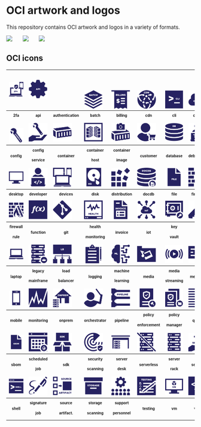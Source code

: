 # OCI artwork and logos

This repository contains OCI artwork and logos in a variety of formats.

<img src="/oci/horizontal/color/oci-horizontal-color.png" width="250">      &nbsp;  &nbsp;  &nbsp; <img src="/oci/stacked/color/oci-stacked-color.png" width="65">   &nbsp;  &nbsp;  &nbsp; <img src="/oci/icon/color/oci-icon-color.png" width="80">



## OCI icons

<table>
<tr>
	<td><img src="icons/oci_icon_2fa.svg" style="text-align:center" width="50" padding="10%"></td>
        <td><img src="icons/oci_icon_api.svg" style="text-align:center" width="50"></td>
        <td style="padding-top:10%;padding-left:20%;"><img src="icons/oci_icon_authentication.svg" img align="center" width="50"></td>
        <td style="padding-top:10%;"><img src="icons/oci_icon_batch.svg" img align="center" width="50"></td>
        <td style="padding-top:10%;"><img src="icons/oci_icon_billing.svg" img align="center" width="50"></td>
        <td style="padding-top:10%;"><img src="icons/oci_icon_cdn.svg" img align="center" width="50"></td>
        <td style="padding-top:10%;"><img src="icons/oci_icon_cli.svg" img align="center" width="50"></td>
        <td style="padding-top:10%;"><img src="icons/oci_icon_cloud.svg" img align="center" width="50"></td>
 	    </tr>
 	<tr>
	<th><sub><sup>2fa</sup></sub></th>
        <th><sub><sup>api</sup></sub></th>
        <th><sub><sup>authentication</sup></sub></th>
        <th><sub><sup>batch</sup></sub></th>
        <th><sub><sup>billing</sup></sub></th>
        <th><sub><sup>cdn</sup></sub></th>
  	<th><sub><sup>cli</sup></sub></th>
        <th><sub><sup>cloud</sup></sub></th>	
    </tr>
        <tr>
	<td><br><img src="icons/oci_icon_config.svg" margin="20%" width="50"></td>
        <td><img src="icons/oci_icon_configservice.svg" width="50"></td>
        <td><img src="icons/oci_icon_container.svg" width="50"></td>
        <td><img src="icons/oci_icon_containerhost.svg" width="50"></td>
        <td><img src="icons/oci_icon_containerimage.svg" width="50"></td>
        <td><img src="icons/oci_icon_customer.svg" width="50"></td>
        <td><img src="icons/oci_icon_database.svg" width="50"></td>
        <td><img src="icons/oci_icon_debugging.svg" width="50"></td>
   </tr>
<tr>
	<th style="width:10%"><sub><sup>config</sup></sub></th>
        <th style="width:10%"><sub><sup>config<p>service</sup></sub></th>
        <th><sub><sup>container</sup></sub></th>
        <th><sub><sup>container<p>host</sup></sub></th>
        <th><sub><sup>container<p>image</sup></sub></th>
        <th><sub><sup>customer</sup></sub></th>
        <th><sub><sup>database</sup></sub></th>
        <th><sub><sup>debugging</sup></sub></th>
    </tr>
        <tr>
	<td><img src="icons/oci_icon_desktop.svg" width="50"></td>
        <td><img src="icons/oci_icon_developer.svg" width="50"></td>
 	<td><img src="icons/oci_icon_devices.svg" width="50"></td>
        <td><img src="icons/oci_icon_disk.svg" width="50"></td>
	<td><img src="icons/oci_icon_distribution.svg" width="50"></td>
        <td><img src="icons/oci_icon_docdb.svg" width="50"></td>
 	<td><img src="icons/oci_icon_file.svg" width="50"></td>
        <td><img src="icons/oci_icon_firewall.svg" width="50"></td>
    </tr>
<tr>
	<th><sub><sup>desktop</sup></sub></th>
        <th><sub><sup>developer</sup></sub></th>
	<th><sub><sup>devices</sup></sub></th>
        <th><sub><sup>disk</sup></sub></th>
	<th><sub><sup>distribution</sup></sub></th>
        <th><sub><sup>docdb</sup></sub></th>
	<th><sub><sup>file</sup></sub></th>
        <th><sub><sup>firewall</sup></sub></th>
    </tr>
        <tr>
	<td><img src="icons/oci_icon_firewallrule.svg" width="50"></td>
        <td><img src="icons/oci_icon_function.svg" width="50"></td>
 	<td><img src="icons/oci_icon_git.svg" width="50"></td>
        <td><img src="icons/oci_icon_healthmonitoring.svg" width="50"></td>
	<td><img src="icons/oci_icon_invoice.svg" width="50"></td>
        <td><img src="icons/oci_icon_iot.svg" width="50"></td>
 	<td><img src="icons/oci_icon_key vault.svg" width="50"></td>
        <td><img src="icons/oci_icon_key.svg" width="50"></td>
    </tr>
<tr>
	<th><sub><sup>firewall<p>rule</sup></sub></th>
        <th><sub><sup>function</sup></sub></th>
	<th><sub><sup>git</sup></sub></th>
        <th><sub><sup>health<p>monitoring</sup></sub></th>
	<th><sub><sup>invoice</sup></sub></th>
        <th><sub><sup>iot</sup></sub></th>
	<th><sub><sup>key<p>vault</sup></sub></th>
        <th><sub><sup>key</sup></sub></th>
    </tr>
        <tr>
	<td><img src="icons/oci_icon_laptop.svg" width="50"></td>
        <td><img src="icons/oci_icon_legacymainframe.svg" width="50"></td>
 	<td><img src="icons/oci_icon_loadbalancer.svg" width="50"></td>
        <td><img src="icons/oci_icon_logging.svg" width="50"></td>
	<td><img src="icons/oci_icon_machinelearning.svg" width="50"></td>
        <td><img src="icons/oci_icon_media.svg" width="50"></td>
 	<td><img src="icons/oci_icon_mediastreaming.svg" width="50"></td>
        <td><img src="icons/oci_icon_message.svg" width="50"></td>
    </tr>
<tr>
	<th><sub><sup>laptop</sup></sub></th>
        <th><sub><sup>legacy<p>mainframe</sup></sub></th>
	<th><sub><sup>load<p>balancer</sup></sub></th>
        <th><sub><sup>logging</sup></sub></th>
	<th><sub><sup>machine<p>learning</sup></sub></th>
        <th><sub><sup>media</sup></sub></th>
	<th><sub><sup>media<p>streaming</sup></sub></th>
        <th><sub><sup>message</sup></sub></th>
    </tr>
        <tr>
	<td><img src="icons/oci_icon_mobile.svg" width="50"></td>
        <td><img src="icons/oci_icon_monitoring.svg" width="50"></td>
 	<td><img src="icons/oci_icon_onprem.svg" width="50"></td>
        <td><img src="icons/oci_icon_orchestrator.svg" width="50"></td>
	<td><img src="icons/oci_icon_pipeline.svg" width="50"></td>
        <td><img src="icons/oci_icon_policyenforcement.svg" width="50"></td>
 	<td><img src="icons/oci_icon_policymanager.svg" width="50"></td>
        <td><img src="icons/oci_icon_queue.svg" width="50"></td>
    </tr>
<tr>
	<th><sub><sup>mobile</sup></sub></th>
        <th><sub><sup>monitoring</sup></sub></th>
	<th><sub><sup>onprem</sup></sub></th>
        <th><sub><sup>orchestrator</sup></sub></th>
	<th><sub><sup>pipeline</sup></sub></th>
        <th><sub><sup>policy<p>enforcement</sup></sub></th>
	<th><sub><sup>policy<p>manager</sup></sub></th>
        <th><sub><sup>queue</sup></sub></th>
    </tr>
        <tr>
	<td><img src="icons/oci_icon_sbom.svg" width="50"></td>
        <td><img src="icons/oci_icon_scheduledjob.svg" width="50"></td>
 	<td><img src="icons/oci_icon_sdk.svg" width="50"></td>
        <td><img src="icons/oci_icon_securityscanning.svg" width="50"></td>
	<td><img src="icons/oci_icon_serverdesk.svg" width="50"></td>
        <td><img src="icons/oci_icon_serverless.svg" width="50"></td>
 	<td><img src="icons/oci_icon_serverrack.svg" width="50"></td>
        <td><img src="icons/oci_icon_service.svg" width="50"></td>
    </tr>
<tr>
	<th><sub><sup>sbom</sup></sub></th>
        <th><sub><sup>scheduled<p>job</sup></sub></th>
	<th><sub><sup>sdk</sup></sub></th>
        <th><sub><sup>security<p>scanning</sup></sub></th>
	<th><sub><sup>server<p>desk</sup></sub></th>
        <th><sub><sup>serverless</sup></sub></th>
	<th><sub><sup>server<p>rack</sup></sub></th>
        <th><sub><sup>service</sup></sub></th>
    </tr>
        <tr>
	<td><img src="icons/oci_icon_shell.svg" width="50"></td>
        <td><img src="icons/oci_icon_signature.svg" width="50"></td>
 	<td><img src="icons/oci_icon_sourceartifact.svg" width="50"></td>
        <td><img src="icons/oci_icon_storage.svg" width="50"></td>
	<td><img src="icons/oci_icon_supportpersonnel.svg" width="50"></td>
        <td><img src="icons/oci_icon_testing.svg" width="50"></td>
 	<td><img src="icons/oci_icon_vm.svg" width="50"></td>
        <td><img src="icons/oci_icon_vnet.svg" width="50"></td>
    </tr>
<tr>
	<th><sub><sup>shell</sup></sub></th>
        <th><sub><sup>signature<p>job</sup></sub></th>
	<th><sub><sup>source<p>artifact.</sup></sub></th>
        <th><sub><sup>storage<p>scanning</sup></sub></th>
	<th><sub><sup>support<p>personnel</sup></sub></th>
        <th><sub><sup>testing</sup></sub></th>
	<th><sub><sup>vm</sup></sub></th>
        <th><sub><sup>vnet</sup></sub></th>
    </tr>
</table>
